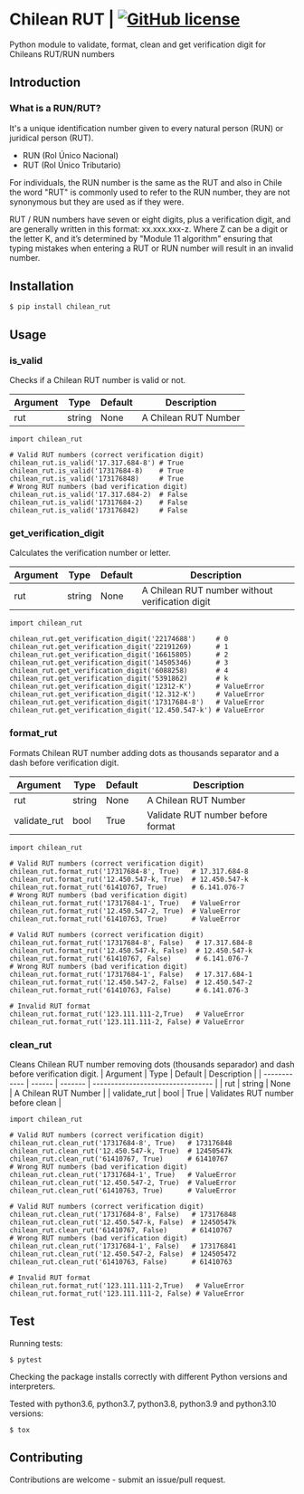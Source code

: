 # **Chilean RUT** | [![GitHub license](https://img.shields.io/badge/license-MIT-blue.svg)]()

Python module to validate, format, clean and get verification digit for Chileans RUT/RUN numbers

## **Introduction**

### What is a RUN/RUT?

It's a unique identification number given to every natural person (RUN) or juridical person (RUT).
* RUN (Rol Único Nacional) 
* RUT (Rol Único Tributario)

For individuals, the RUN number is the same as the RUT and also in Chile the word "RUT" is commonly used to refer to the RUN number, they are not synonymous but they are used as if they were.

RUT / RUN numbers have seven or eight digits, plus a verification digit, and are generally written in this format: xx.xxx.xxx-z. Where Z can be a digit or the letter K, and it’s determined by "Module 11 algorithm" ensuring that typing mistakes when entering a RUT or RUN number will result in an invalid number.

## **Installation**
```
$ pip install chilean_rut
```

## **Usage**

### **is_valid**

Checks if a Chilean RUT number is valid or not.

| Argument | Type   | Default | Description          |
| -------- | ------ | ------- | -------------------- |
| rut      | string | None    | A Chilean RUT Number |

```
import chilean_rut

# Valid RUT numbers (correct verification digit)
chilean_rut.is_valid('17.317.684-8') # True
chilean_rut.is_valid('17317684-8)    # True
chilean_rut.is_valid('173176848)     # True
# Wrong RUT numbers (bad verification digit)
chilean_rut.is_valid('17.317.684-2)  # False
chilean_rut.is_valid('17317684-2)    # False
chilean_rut.is_valid('173176842)     # False
```

### **get_verification_digit**

Calculates the verification number or letter.

| Argument | Type   | Default | Description                                     |
| -------- | ------ | ------- | ----------------------------------------------- |
| rut      | string | None    | A Chilean RUT number without verification digit |

```
import chilean_rut

chilean_rut.get_verification_digit('22174688')     # 0
chilean_rut.get_verification_digit('22191269)      # 1
chilean_rut.get_verification_digit('16615805)      # 2
chilean_rut.get_verification_digit('14505346)      # 3
chilean_rut.get_verification_digit('6088258)       # 4
chilean_rut.get_verification_digit('5391862)       # k
chilean_rut.get_verification_digit('12312-K')      # ValueError
chilean_rut.get_verification_digit('12.312-K')     # ValueError
chilean_rut.get_verification_digit('17317684-8')   # ValueError
chilean_rut.get_verification_digit('12.450.547-k') # ValueError
```

### **format_rut**

Formats Chilean RUT number adding dots as thousands separator and a dash before verification digit.

| Argument     | Type   | Default | Description                       |
| ------------ | ------ | ------- | --------------------------------- |
| rut          | string | None    | A Chilean RUT Number              |
| validate_rut | bool   | True    | Validate RUT number before format |

```
import chilean_rut

# Valid RUT numbers (correct verification digit)
chilean_rut.format_rut('17317684-8', True)   # 17.317.684-8
chilean_rut.format_rut('12.450.547-k, True)  # 12.450.547-k
chilean_rut.format_rut('61410767, True)      # 6.141.076-7
# Wrong RUT numbers (bad verification digit)
chilean_rut.format_rut('17317684-1', True)   # ValueError
chilean_rut.format_rut('12.450.547-2, True)  # ValueError
chilean_rut.format_rut('61410763, True)      # ValueError

# Valid RUT numbers (correct verification digit)
chilean_rut.format_rut('17317684-8', False)   # 17.317.684-8
chilean_rut.format_rut('12.450.547-k, False)  # 12.450.547-k
chilean_rut.format_rut('61410767, False)      # 6.141.076-7
# Wrong RUT numbers (bad verification digit)
chilean_rut.format_rut('17317684-1', False)   # 17.317.684-1
chilean_rut.format_rut('12.450.547-2, False)  # 12.450.547-2
chilean_rut.format_rut('61410763, False)      # 6.141.076-3

# Invalid RUT format
chilean_rut.format_rut('123.111.111-2,True)   # ValueError
chilean_rut.format_rut('123.111.111-2, False) # ValueError
```

### **clean_rut**

Cleans Chilean RUT number removing dots (thousands separador) and dash before verification digit.
| Argument     | Type   | Default | Description                       |
| ------------ | ------ | ------- | --------------------------------- |
| rut          | string | None    | A Chilean RUT Number              |
| validate_rut | bool   | True    | Validates RUT number before clean |

```
import chilean_rut

# Valid RUT numbers (correct verification digit)
chilean_rut.clean_rut('17317684-8', True)   # 173176848
chilean_rut.clean_rut('12.450.547-k, True)  # 12450547k
chilean_rut.clean_rut('61410767, True)      # 61410767
# Wrong RUT numbers (bad verification digit)
chilean_rut.clean_rut('17317684-1', True)   # ValueError
chilean_rut.clean_rut('12.450.547-2, True)  # ValueError
chilean_rut.clean_rut('61410763, True)      # ValueError

# Valid RUT numbers (correct verification digit)
chilean_rut.clean_rut('17317684-8', False)   # 173176848
chilean_rut.clean_rut('12.450.547-k, False)  # 12450547k
chilean_rut.clean_rut('61410767, False)      # 61410767
# Wrong RUT numbers (bad verification digit)
chilean_rut.clean_rut('17317684-1', False)   # 173176841
chilean_rut.clean_rut('12.450.547-2, False)  # 124505472
chilean_rut.clean_rut('61410763, False)      # 61410763

# Invalid RUT format
chilean_rut.format_rut('123.111.111-2,True)   # ValueError
chilean_rut.format_rut('123.111.111-2, False) # ValueError
```


## **Test**
Running tests:
```
$ pytest
```

Checking the package installs correctly with different Python versions and interpreters.

Tested with python3.6, python3.7, python3.8, python3.9 and python3.10 versions:
```
$ tox
```

## **Contributing**
Contributions are welcome - submit an issue/pull request.